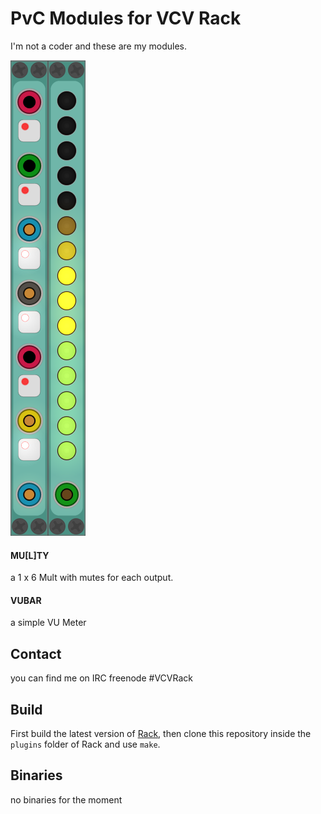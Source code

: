 
# PvC Modules for VCV Rack

I'm not a coder and these are my modules.

![All Modules](/images/AllModules.png?raw=true "All Modules")

#### MU[L]TY

a 1 x 6 Mult with mutes for each output.

#### VUBAR

a simple VU Meter

## Contact

you can find me on IRC freenode #VCVRack


## Build

First build the latest version of [Rack](https://github.com/VCVRack/Rack), then clone this repository inside the `plugins` folder of Rack and use `make`.


## Binaries

no binaries for the moment
